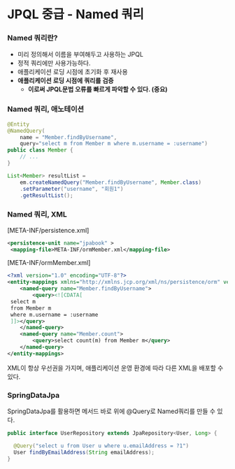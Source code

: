 # JPQL 중급 - Named 쿼리

### Named 쿼리란?

- 미리 정의해서 이름을 부여해두고 사용하는 JPQL
- 정적 쿼리에만 사용가능하다.
- 애플리케이션 로딩 시점에 초기화 후 재사용
- **애플리케이션 로딩 시점에 쿼리를 검증**
  - **이로써 JPQL문법 오류를 빠르게 파악할 수 있다. (중요)**



### Named 쿼리, 애노테이션

```java
@Entity
@NamedQuery(
    name = "Member.findByUsername",
    query="select m from Member m where m.username = :username")
public class Member {
    // ...
}

List<Member> resultList = 
    em.createNamedQuery("Member.findByUsername", Member.class)
    .setParameter("username", "회원1")
    .getResultList();
```



### Named 쿼리, XML

[META-INF/persistence.xml]

```xml
<persistence-unit name="jpabook" >
 <mapping-file>META-INF/ormMember.xml</mapping-file>
```

[META-INF/ormMember.xml]

```xml
<?xml version="1.0" encoding="UTF-8"?>
<entity-mappings xmlns="http://xmlns.jcp.org/xml/ns/persistence/orm" version="2.1">
    <named-query name="Member.findByUsername">
        <query><![CDATA[
 select m
 from Member m
 where m.username = :username
 ]]></query>
    </named-query>
    <named-query name="Member.count">
        <query>select count(m) from Member m</query>
    </named-query>
</entity-mappings>
```



XML이 항상 우선권을 가지며, 애플리케이션 운영 환경에 따라 다른 XML을 배포할 수 있다.



### SpringDataJpa

SpringDataJpa를 활용하면 메서드 바로 위에 @Query로 Named쿼리를 만들 수 있다.

```java
public interface UserRepository extends JpaRepository<User, Long> {

  @Query("select u from User u where u.emailAddress = ?1")
  User findByEmailAddress(String emailAddress);
}
```

